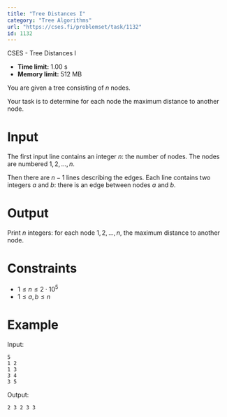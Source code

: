 ```yaml
---
title: "Tree Distances I"
category: "Tree Algorithms"
url: "https://cses.fi/problemset/task/1132"
id: 1132
---
```


CSES - Tree Distances I

  * **Time limit:** 1.00 s
  * **Memory limit:** 512 MB

You are given a tree consisting of $n$ nodes.

Your task is to determine for each node the maximum distance to another node.

# Input

The first input line contains an integer $n$: the number of nodes. The nodes
are numbered $1,2,\ldots,n$.

Then there are $n-1$ lines describing the edges. Each line contains two
integers $a$ and $b$: there is an edge between nodes $a$ and $b$.

# Output

Print $n$ integers: for each node $1,2,\ldots,n$, the maximum distance to
another node.

# Constraints

  * $1 \le n \le 2 \cdot 10^5$
  * $1 \le a,b \le n$

# Example

Input:

    
    
    5
    1 2
    1 3
    3 4
    3 5
    

Output:

    
    
    2 3 2 3 3
    

